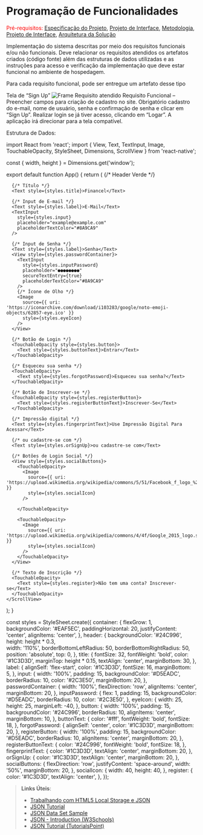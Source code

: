 # Programação de Funcionalidades

<span style="color:red">Pré-requisitos: <a href="2-Especificação do Projeto.md"> Especificação do Projeto</a></span>, <a href="3-Projeto de Interface.md"> Projeto de Interface</a>, <a href="4-Metodologia.md"> Metodologia</a>, <a href="3-Projeto de Interface.md"> Projeto de Interface</a>, <a href="5-Arquitetura da Solução.md"> Arquitetura da Solução</a>

Implementação do sistema descritas por meio dos requisitos funcionais e/ou não funcionais. Deve relacionar os requisitos atendidos os artefatos criados (código fonte) além das estruturas de dados utilizadas e as instruções para acesso e verificação da implementação que deve estar funcional no ambiente de hospedagem.

Para cada requisito funcional, pode ser entregue um artefato desse tipo


Tela de “Sign Up”
![Frame](https://github.com/user-attachments/assets/f41e53e0-cd06-49c8-b4a9-649fa606c541)
Requisito atendido
Requisito Funcional – Preencher campos para criação de cadastro no site. Obrigatório cadastro do e-mail, nome de usuário, senha e confirmação de senha e clicar em “Sign Up”. Realizar login se já tiver acesso, clicando em “Logar”. A aplicação irá direcionar para a tela compatível.


Estrutura de Dados:


import React from 'react';
import { View, Text, TextInput, Image, TouchableOpacity, StyleSheet, Dimensions, ScrollView } from 'react-native';

const { width, height } = Dimensions.get('window');

export default function App() {
  return (
    <ScrollView contentContainerStyle={styles.container}>
      {/* Header Verde */}
      <View style={styles.header}></View>

      {/* Título */}
      <Text style={styles.title}>Financel</Text>

      {/* Input de E-mail */}
      <Text style={styles.label}>E-Mail</Text>
      <TextInput
        style={styles.input}
        placeholder="example@example.com"
        placeholderTextColor="#8A9CA9"
      />

      {/* Input de Senha */}
      <Text style={styles.label}>Senha</Text>
      <View style={styles.passwordContainer}>
        <TextInput
          style={styles.inputPassword}
          placeholder="●●●●●●●●"
          secureTextEntry={true}
          placeholderTextColor="#8A9CA9"
        />
        {/* Ícone de Olho */}
        <Image
          source={{ uri: 'https://iconarchive.com/download/i103283/google/noto-emoji-objects/62857-eye.ico' }}
          style={styles.eyeIcon}
        />
      </View>

      {/* Botão de Login */}
      <TouchableOpacity style={styles.button}>
        <Text style={styles.buttonText}>Entrar</Text>
      </TouchableOpacity>

      {/* Esqueceu sua senha */}
      <TouchableOpacity>
        <Text style={styles.forgotPassword}>Esqueceu sua senha?</Text>
      </TouchableOpacity>

      {/* Botão de Inscrever-se */}
      <TouchableOpacity style={styles.registerButton}>
        <Text style={styles.registerButtonText}>Inscrever-Se</Text>
      </TouchableOpacity>

      {/* Impressão digital */}
      <Text style={styles.fingerprintText}>Use Impressão Digital Para Acessar</Text>

      {/* ou cadastre-se com */}
      <Text style={styles.orSignUp}>ou cadastre-se com</Text>

      {/* Botões de Login Social */}
      <View style={styles.socialButtons}>
        <TouchableOpacity>
          <Image
            source={{ uri: 'https://upload.wikimedia.org/wikipedia/commons/5/51/Facebook_f_logo_%282019%29.svg' }}
            style={styles.socialIcon}
          />
          
        </TouchableOpacity>

        <TouchableOpacity>
          <Image
            source={{ uri: 'https://upload.wikimedia.org/wikipedia/commons/4/4f/Google_2015_logo.svg' }}
            style={styles.socialIcon}
          />
        </TouchableOpacity>
      </View>

      {/* Texto de Inscrição */}
      <TouchableOpacity>
        <Text style={styles.register}>Não tem uma conta? Inscrever-se</Text>
      </TouchableOpacity>
    </ScrollView>
  );
}

const styles = StyleSheet.create({
  container: {
    flexGrow: 1,
    backgroundColor: '#EAF5EC',
    paddingHorizontal: 20,
    justifyContent: 'center',
    alignItems: 'center',
  },
  header: {
    backgroundColor: '#24C996',
    height: height * 0.3,  
    width: '110%',
    borderBottomLeftRadius: 50,
    borderBottomRightRadius: 50,
    position: 'absolute',
    top: 0,
  },
  title: {
    fontSize: 32,
    fontWeight: 'bold',
    color: '#1C3D3D',
    marginTop: height * 0.15, 
    textAlign: 'center',
    marginBottom: 30,
  },
  label: {
    alignSelf: 'flex-start',
    color: '#1C3D3D',
    fontSize: 16,
    marginBottom: 5,
  },
  input: {
    width: '100%',
    padding: 15,
    backgroundColor: '#D5EADC',
    borderRadius: 10,
    color: '#2C3E50',
    marginBottom: 20,
  },
  passwordContainer: {
    width: '100%',
    flexDirection: 'row',
    alignItems: 'center',
    marginBottom: 20,
  },
  inputPassword: {
    flex: 1,
    padding: 15,
    backgroundColor: '#D5EADC',
    borderRadius: 10,
    color: '#2C3E50',
  },
  eyeIcon: {
    width: 25,
    height: 25,
    marginLeft: -40,
  },
  button: {
    width: '100%',
    padding: 15,
    backgroundColor: '#24C996',
    borderRadius: 10,
    alignItems: 'center',
    marginBottom: 10,
  },
  buttonText: {
    color: '#fff',
    fontWeight: 'bold',
    fontSize: 18,
  },
  forgotPassword: {
    alignSelf: 'center',
    color: '#1C3D3D',
    marginBottom: 20,
  },
  registerButton: {
    width: '100%',
    padding: 15,
    backgroundColor: '#D5EADC',
    borderRadius: 10,
    alignItems: 'center',
    marginBottom: 20,
  },
  registerButtonText: {
    color: '#24C996',
    fontWeight: 'bold',
    fontSize: 18,
  },
  fingerprintText: {
    color: '#1C3D3D',
    textAlign: 'center',
    marginBottom: 20,
  },
  orSignUp: {
    color: '#1C3D3D',
    textAlign: 'center',
    marginBottom: 20,
  },
  socialButtons: {
    flexDirection: 'row',
    justifyContent: 'space-around',
    width: '50%',
    marginBottom: 20,
  },
  socialIcon: {
    width: 40,
    height: 40,
  },
  register: {
    color: '#1C3D3D',
    textAlign: 'center',
  },
});



> **Links Úteis**:
>
> - [Trabalhando com HTML5 Local Storage e JSON](https://www.devmedia.com.br/trabalhando-com-html5-local-storage-e-json/29045)
> - [JSON Tutorial](https://www.w3resource.com/JSON)
> - [JSON Data Set Sample](https://opensource.adobe.com/Spry/samples/data_region/JSONDataSetSample.html)
> - [JSON - Introduction (W3Schools)](https://www.w3schools.com/js/js_json_intro.asp)
> - [JSON Tutorial (TutorialsPoint)](https://www.tutorialspoint.com/json/index.htm)
